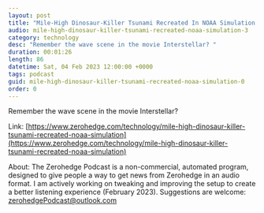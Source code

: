 ```yaml
---
layout: post
title: "Mile-High Dinosaur-Killer Tsunami Recreated In NOAA Simulation "
audio: mile-high-dinosaur-killer-tsunami-recreated-noaa-simulation-3
category: technology
desc: "Remember the wave scene in the movie Interstellar? "
duration: 00:01:26
length: 86
datetime: Sat, 04 Feb 2023 12:00:00 +0000
tags: podcast
guid: mile-high-dinosaur-killer-tsunami-recreated-noaa-simulation-0
order: 0
---
```

Remember the wave scene in the movie Interstellar? 

Link: [https://www.zerohedge.com/technology/mile-high-dinosaur-killer-tsunami-recreated-noaa-simulation](https://www.zerohedge.com/technology/mile-high-dinosaur-killer-tsunami-recreated-noaa-simulation)

About: The Zerohedge Podcast is a non-commercial, automated program, designed to give people a way to get news from Zerohedge in an audio format.  I am actively working on tweaking and improving the setup to create a better listening experience (February 2023).  Suggestions are welcome: [zerohedgePodcast@outlook.com](mailto:zerohedgePodcast@outlook.com)